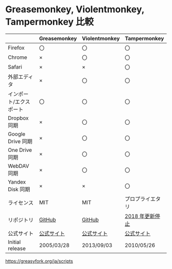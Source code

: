 # Greasemonkey, Violentmonkey, Tampermonkey 比較
|| Greasemonkey | Violentmonkey | Tampermonkey
-- |-- | -- | --
Firefox | 〇 | 〇 | 〇
Chrome | × | 〇 | 〇
Safari | × | × | 〇
外部エディタ | × | 〇 | 〇
インポート/エクスポート | 〇 | 〇 | 〇
Dropbox 同期 | × | 〇 | 〇
Google Drive 同期 | × | 〇 | 〇
One Drive 同期 | × | 〇 | 〇
WebDAV 同期 | × | 〇 | 〇
Yandex Disk 同期 | × | × | 〇
ライセンス | MIT | MIT | プロプライエタリ
リポジトリ | [GitHub](https://github.com/greasemonkey/greasemonkey/) | [GitHub](https://github.com/violentmonkey/violentmonkey) | [2018 年更新停止](https://github.com/Tampermonkey/tampermonkey)
公式サイト | [公式サイト](https://www.greasespot.net/) | [公式サイト](https://violentmonkey.github.io/) | [公式サイト](https://www.tampermonkey.net/)
Initial release | 2005/03/28 | 2013/09/03 | 2010/05/26


https://greasyfork.org/ja/scripts

